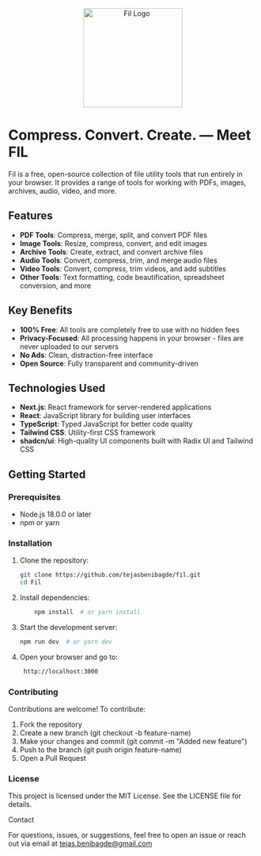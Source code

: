 <div align="center">
  <picture>
    <source srcset="https://fil-beta.vercel.app/fil-white.svg" media="(prefers-color-scheme: light)" />
    <source srcset="https://fil-beta.vercel.app/fil.svg" media="(prefers-color-scheme: dark)" />
    <img src="https://fil-beta.vercel.app/fil.svg" width="200" alt="Fil Logo" />
  </picture>
</div>

# Compress. Convert. Create. — Meet FIL

Fil is a free, open-source collection of file utility tools that run entirely in your browser. It provides a range of tools for working with PDFs, images, archives, audio, video, and more.

## Features

- **PDF Tools**: Compress, merge, split, and convert PDF files
- **Image Tools**: Resize, compress, convert, and edit images
- **Archive Tools**: Create, extract, and convert archive files
- **Audio Tools**: Convert, compress, trim, and merge audio files
- **Video Tools**: Convert, compress, trim videos, and add subtitles
- **Other Tools**: Text formatting, code beautification, spreadsheet conversion, and more

## Key Benefits

- **100% Free**: All tools are completely free to use with no hidden fees
- **Privacy-Focused**: All processing happens in your browser - files are never uploaded to our servers
- **No Ads**: Clean, distraction-free interface
- **Open Source**: Fully transparent and community-driven

## Technologies Used

- **Next.js**: React framework for server-rendered applications
- **React**: JavaScript library for building user interfaces
- **TypeScript**: Typed JavaScript for better code quality
- **Tailwind CSS**: Utility-first CSS framework
- **shadcn/ui**: High-quality UI components built with Radix UI and Tailwind CSS

## Getting Started

### Prerequisites

- Node.js 18.0.0 or later
- npm or yarn

### Installation

1. Clone the repository:
   ```bash
   git clone https://github.com/tejasbenibagde/fil.git
   cd Fil
   ```
2. Install dependencies:

   ```bash
       npm install  # or yarn install
   ```

3. Start the development server:

   ```bash
   npm run dev  # or yarn dev
   ```

4. Open your browser and go to:

   ```bash
    http://localhost:3000
   ```

### Contributing

Contributions are welcome! To contribute:

1. Fork the repository
2. Create a new branch (git checkout -b feature-name)
3. Make your changes and commit (git commit -m "Added new feature")
4. Push to the branch (git push origin feature-name)
5. Open a Pull Request

### License

This project is licensed under the MIT License. See the LICENSE file for details.

Contact

For questions, issues, or suggestions, feel free to open an issue or reach out via email at tejas.benibagde@gmail.com
